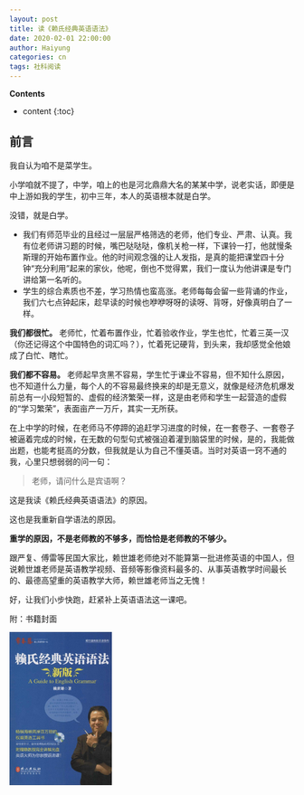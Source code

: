 ```yaml
---
layout: post
title: 读《赖氏经典英语语法》
date: 2020-02-01 22:00:00
author: Haiyung
categories: cn
tags: 社科阅读
--- 
```


__Contents__

* content
{:toc}

## 前言

我自认为咱不是菜学生。

小学咱就不提了，中学，咱上的也是河北鼎鼎大名的某某中学，说老实话，即便是中上游如我的学生，初中三年，本人的英语根本就是白学。

没错，就是白学。

* 我们有师范毕业的且经过一层层严格筛选的老师，他们专业、严肃、认真。我有位老师讲习题的时候，嘴巴哒哒哒，像机关枪一样，下课铃一打，他就慢条斯理的开始布置作业。他的时间观念强的让人发指，是真的能把课堂四十分钟“充分利用”起来的家伙，他呢，倒也不觉得累，我们一度认为他讲课是专门讲给第一名听的。
* 学生的综合素质也不差，学习热情也蛮高涨。老师每每会留一些背诵的作业，我们六七点钟起床，趁早读的时候也咿咿呀呀的读呀、背呀，好像真明白了一样。

**我们都很忙。** 老师忙，忙着布置作业，忙着验收作业，学生也忙，忙着三英一汉（你还记得这个中国特色的词汇吗？），忙着死记硬背，到头来，我却感觉全他娘成了白忙、瞎忙。

**我们都不容易。** 老师起早贪黑不容易，学生忙于课业不容易，但不知什么原因，也不知道什么力量，每个人的不容易最终换来的却是无意义，就像是经济危机爆发前总有一小段短暂的、虚假的经济繁荣一样，这是由老师和学生一起营造的虚假的“学习繁荣”，表面亩产一万斤，其实一无所获。

在上中学的时候，在老师马不停蹄的追赶学习进度的时候，在一套卷子、一套卷子被逼着完成的时候，在无数的句型句式被强迫着灌到脑袋里的时候，是的，我能做出题，也能考挺高的分数，但我就是认为自己不懂英语。当时对英语一窍不通的我，心里只想弱弱的问一句：

> 老师，请问什么是宾语啊？

这是我读《赖氏经典英语语法》的原因。

这也是我重新自学语法的原因。

**重学的原因，不是老师教的不够多，而恰恰是老师教的不够少。**

跟严复、傅雷等民国大家比，赖世雄老师绝对不能算第一批进修英语的中国人，但说赖世雄老师是英语教学视频、音频等影像资料最多的、从事英语教学时间最长的、最德高望重的英语教学大师，赖世雄老师当之无愧！

好，让我们小步快跑，赶紧补上英语语法这一课吧。


附：书籍封面

<p>
    <img src="/images/a-guide-to-english-grammar.jpg" width="36%">
</p>